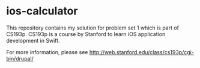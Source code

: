 # ios-calculator

This repository contains my solution for problem set 1 which is part of CS193p. CS193p is a course by Stanford to learn iOS application development in Swift.

For more information, please see http://web.stanford.edu/class/cs193p/cgi-bin/drupal/
